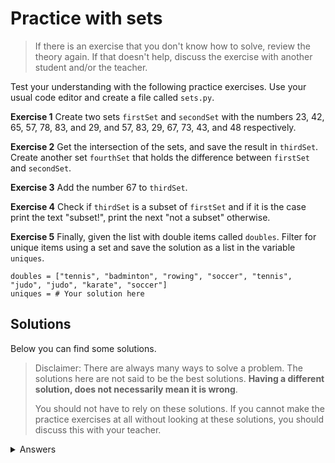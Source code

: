 # Practice with sets
> If there is an exercise that you don't know how to solve, review the theory again. If that doesn't help, discuss the exercise with another student and/or the teacher.

Test your understanding with the following practice exercises. Use your usual code editor and create a file called `sets.py`.

**Exercise 1** Create two sets `firstSet` and `secondSet` with the numbers 23, 42, 65, 57, 78, 83, and 29, and 57, 83, 29, 67, 73, 43, and 48 respectively.

**Exercise 2**  Get the intersection of the sets, and save the result in `thirdSet`. Create another set `fourthSet` that holds the difference between `firstSet` and `secondSet`.

**Exercise 3** Add the number 67 to `thirdSet`.

**Exercise 4** Check if `thirdSet` is a subset of `firstSet` and if it is the case print the text "subset!", print the next "not a subset" otherwise.

**Exercise 5** Finally, given the list with double items called `doubles`. Filter for unique items using a set and save the solution as a list in the variable `uniques`.

    doubles = ["tennis", "badminton", "rowing", "soccer", "tennis", "judo", "judo", "karate", "soccer"]
    uniques = # Your solution here

## Solutions
Below you can find some solutions.

> Disclaimer: There are always many ways to solve a problem. The solutions here are not said to be the best solutions.
**Having a different solution, does not necessarily mean it is wrong**.
>
> You should not have to rely on these solutions. If you cannot make the practice exercises at all without looking at these solutions, you should discuss this with your teacher.

<details markdown="1"><summary  markdown="span">Answers</summary>

**Exercise 1**

    firstSet = set([23, 42, 65, 57, 78, 83, 29]) # or firstSet = {23, 42, 65, 57, 78, 83, 29}
    secondSet = set([57, 83, 29, 67, 73, 43, 48]) # or secondSet = {57, 83, 29, 67, 73, 43, 48}

**Exercise 2**

    thirdSet = firstSet & secondSet
    fourthset = firstSet - secondSet

**Exercise 3**

    thirdSet.add(67)

**Exercise 4**

    if thirdSet < firstSet:
        print("subset!")
    else:
        print("not a subset")

**Exercise 5**

    doubles = ["tennis", "badminton", "rowing", "soccer", "tennis", "judo", "judo", "karate", "soccer"]
    uniques = list(set(doubles))

</details>
